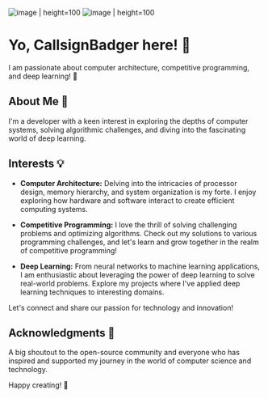 
  ![image](https://github.com/CallsignBadger/CallsignBadger/assets/153783826/631215de-b2e6-4c8e-be54-c1ae4d6ce54c) | height=100
  ![image](https://github.com/CallsignBadger/CallsignBadger/assets/153783826/e59e4dd1-fdb1-4089-99de-cdc6d0ea1c16) | height=100


  
  
  # Yo, CallsignBadger here! 👋

 I am passionate about computer architecture, competitive programming, and deep learning! 🚀

## About Me 💯


I'm a developer with a keen interest in exploring the depths of computer systems, solving algorithmic challenges, and diving into the fascinating world of deep learning.

## Interests 💡

- **Computer Architecture:** Delving into the intricacies of processor design, memory hierarchy, and system organization is my forte. I enjoy exploring how hardware and software interact to create efficient computing systems.

- **Competitive Programming:** I love the thrill of solving challenging problems and optimizing algorithms. Check out my solutions to various programming challenges, and let's learn and grow together in the realm of competitive programming!

- **Deep Learning:** From neural networks to machine learning applications, I am enthusiastic about leveraging the power of deep learning to solve real-world problems. Explore my projects where I've applied deep learning techniques to interesting domains.


Let's connect and share our passion for technology and innovation!

## Acknowledgments 🙌

A big shoutout to the open-source community and everyone who has inspired and supported my journey in the world of computer science and technology.

Happy creating! 🗿
